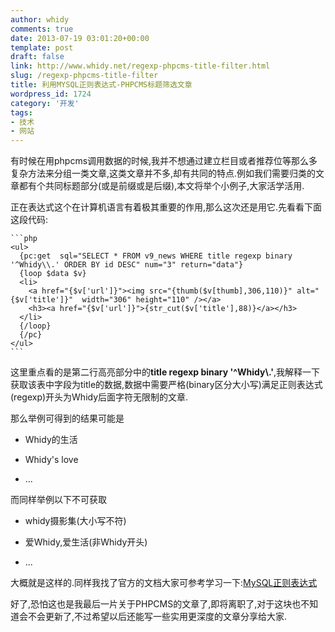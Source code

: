 ```yaml
---
author: whidy
comments: true
date: 2013-07-19 03:01:20+00:00
template: post
draft: false
link: http://www.whidy.net/regexp-phpcms-title-filter.html
slug: /regexp-phpcms-title-filter
title: 利用MYSQL正则表达式-PHPCMS标题筛选文章
wordpress_id: 1724
category: '开发'
tags:
- 技术
- 网站
---
```


有时候在用phpcms调用数据的时候,我并不想通过建立栏目或者推荐位等那么多复杂方法来分组一类文章,这类文章并不多,却有共同的特点.例如我们需要归类的文章都有个共同标题部分(或是前缀或是后缀),本文将举个小例子,大家活学活用.

正在表达式这个在计算机语言有着极其重要的作用,那么这次还是用它.先看看下面这段代码:


    
    ```php
    <ul>
      {pc:get  sql="SELECT * FROM v9_news WHERE title regexp binary '^Whidy\\.' ORDER BY id DESC" num="3" return="data"}
      {loop $data $v}
      <li>
        <a href="{$v['url']}"><img src="{thumb($v[thumb],306,110)}" alt="{$v['title']}"  width="306" height="110" /></a>
        <h3><a href="{$v['url']}">{str_cut($v['title'],88)}</a></h3>
      </li>
      {/loop}
      {/pc}
    </ul>
    ```



这里重点看的是第二行高亮部分中的**title regexp binary '^Whidy\\.'**,我解释一下获取该表中字段为title的数据,数据中需要严格(binary区分大小写)满足正则表达式(regexp)开头为Whidy后面字符无限制的文章.

那么举例可得到的结果可能是



	
  * Whidy的生活

	
  * Whidy's love

	
  * ...


而同样举例以下不可获取

	
  * whidy摄影集(大小写不符)

	
  * 爱Whidy,爱生活(非Whidy开头)

	
  * ...


大概就是这样的.同样我找了官方的文档大家可参考学习一下:[MySQL正则表达式](http://dev.mysql.com/doc/refman/5.1/zh/regexp.html)

好了,恐怕这也是我最后一片关于PHPCMS的文章了,即将离职了,对于这块也不知道会不会更新了,不过希望以后还能写一些实用更深度的文章分享给大家.
